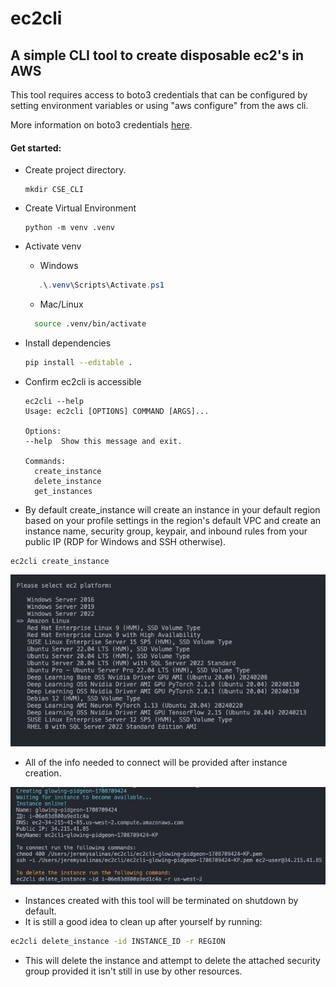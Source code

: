 # ec2cli

## A simple CLI tool to create disposable ec2's in AWS

This tool requires access to boto3 credentials that can be configured by setting environment variables or using "aws configure" from the aws cli.

More information on boto3 credentials [here](https://boto3.amazonaws.com/v1/documentation/api/latest/guide/credentials.html).

#### Get started:
- Create project directory.
 
  ```
  mkdir CSE_CLI
  ```
- Create Virtual Environment
  ```
  python -m venv .venv
  ```
- Activate venv
  - Windows
  ```powershell
     .\.venv\Scripts\Activate.ps1
  ```
  - Mac/Linux
  ```zsh
    source .venv/bin/activate
  ```
- Install dependencies
  ```zsh
  pip install --editable .
  ```
- Confirm ec2cli is accessible
  ```
  ec2cli --help
  Usage: ec2cli [OPTIONS] COMMAND [ARGS]...

  Options:
  --help  Show this message and exit.

  Commands:
    create_instance
    delete_instance
    get_instances
  ```
- By default create_instance will create an instance in your default region based on your profile settings in the region's default VPC and create an instance name, security group, keypair, and inbound rules from your public IP (RDP for Windows and SSH otherwise).
```
ec2cli create_instance
```
  ![Alt text](image.png)
- All of the info needed to connect will be provided after instance creation.

![Alt text](image-1.png)
- Instances created with this tool will be terminated on shutdown by default.
- It is still a good idea to clean up after yourself by running:
  
```zsh
ec2cli delete_instance -id INSTANCE_ID -r REGION
```
- This will delete the instance and attempt to delete the attached security group provided it isn't still in use by other resources.